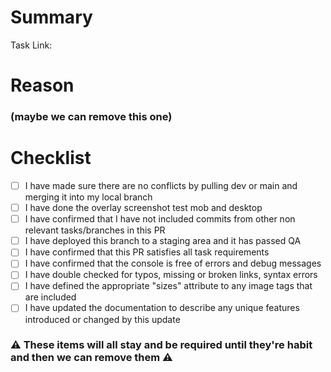 # Summary
Task Link: <!-- Paste a link to the task here -->

<!-- 
Provide a summary of the changes in this PR. It should describe specifically what was changed and include the type of change, whether it is new feature, upgrade, typo/bug fix, documentation, etc. 

In most cases, if you are entering descriptive commit messages, they can be copied here.

Examples of a good summary:
- Updated the collection template so that the default sort order is Most Popular instead of Most Recent.
- Fixed a bug that caused the announcement bar to render incorrectly when very long text was entered.
- Added a new template section for Recently Viewed products.
- Updated the client documentation to include information about image requirements.

Examples of a bad summary:
- QA fixes
- CSS tweaks
-->

# Reason 
### (maybe we can remove this one)

<!-- 
If applicable, provide motivation or context for the changes in this PR. In some cases the reason may be inferred from the summary, but it is important to note whether a change was made due to a client request, new requirements, uncovered during QA, etc.

Examples:
- This bug was uncovered in the QA process.
- This feature was missed when building the initial requirements.
-->

# Checklist

<!--
If you cannot check off every item in this checklist, it is a good indication that this PR is not yet ready for submission. If a checklist item is not relevant to the type of change, it can be checked off anyway (an update to documentation may not require QA, for example).
-->
- [ ] I have made sure there are no conflicts by pulling dev or main and merging it into my local branch
- [ ] I have done the overlay screenshot test mob and desktop
- [ ] I have confirmed that I have not included commits from other non relevant tasks/branches in this PR
- [ ] I have deployed this branch to a staging area and it has passed QA
- [ ] I have confirmed that this PR satisfies all task requirements
- [ ] I have confirmed that the console is free of errors and debug messages
- [ ] I have double checked for typos, missing or broken links, syntax errors
- [ ] I have defined the appropriate "sizes" attribute to any image tags that are included
- [ ] I have updated the documentation to describe any unique features introduced or changed by this update

### ⚠ These items will all stay and be required until they're habit and then we can remove them ⚠ 

